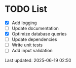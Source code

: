 # TODO List

- [x] Add logging
- [ ] Update documentation
- [x] Optimize database queries
- [ ] Update dependencies
- [ ] Write unit tests
- [ ] Add input validation

Last updated: 2025-06-19 02:50
